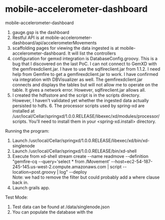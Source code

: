 mobile-accelerometer-dashboard
==============================

mobile-accelerometer-dashboard

1.  gauge.gsp is the dashboard
2.  Restful API is at mobile-accelerometer-dashboard/api/accelerometerMovements
3.  scaffolding pages for viewing the data ingested is at  mobile-accelerometer-dashboard.  It will list the controllers
4.  configuration for gemxd integration is DatabaseConfig.groovy.  This is a bug that I discovered on the last PoC. I can not connect to GemXD with the gemfirexdclient.jar.  I have to use the sqlfireclient.jar from 1.1.2.  I need help from Gemfire to get a gemfirexdclient.jar to work.  I have confirmed via integration with DBVisualizer as well.  The gemfirexdclient.jar connects and displays the tables but will not allow me to operate on the table.  It gives a network error.  However, sqlfireclient.jar allows all. 
5.  I created the hdfsstore and the script is in the scripts directory.  However, I haven't validated yet whether the ingested data actually persisted to hdfs. 6. The processor scripts used by spring-xd are installed at /usr/local/Cellar/springxd/1.0.0.RELEASE/libexec/xd/modules/processor/scripts.  You'll need to install them in your <spring-xd.install> directory. 

Running the program:

1. Launch /usr/local/Cellar/springxd/1.0.0.RELEASE/libexec/xd/bin/xd-singlenode
2. Launch /usr/local/Cellar/springxd/1.0.0.RELEASE/bin/xd-shell
3. Execute from xd-shell stream create --name readmove --definition "gemfire-cq --query='select * from /Movement' --host=ec2-54-187-245-145.us-west-2.compute.amazonaws.com | script --location=post.groovy | log" --deploy   
   Note:  we had to remove the filter but could probably add a where clause back in.  
4. Launch grails app.    

Test Mode:

1.  Test data can be found at  /data/singlenode.json
2.  You can populate the database with the 


